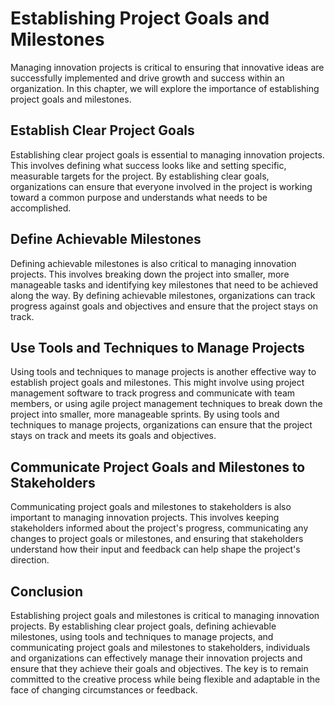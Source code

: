 # Establishing Project Goals and Milestones

Managing innovation projects is critical to ensuring that innovative ideas are successfully implemented and drive growth and success within an organization. In this chapter, we will explore the importance of establishing project goals and milestones.

Establish Clear Project Goals
-----------------------------

Establishing clear project goals is essential to managing innovation projects. This involves defining what success looks like and setting specific, measurable targets for the project. By establishing clear goals, organizations can ensure that everyone involved in the project is working toward a common purpose and understands what needs to be accomplished.

Define Achievable Milestones
----------------------------

Defining achievable milestones is also critical to managing innovation projects. This involves breaking down the project into smaller, more manageable tasks and identifying key milestones that need to be achieved along the way. By defining achievable milestones, organizations can track progress against goals and objectives and ensure that the project stays on track.

Use Tools and Techniques to Manage Projects
-------------------------------------------

Using tools and techniques to manage projects is another effective way to establish project goals and milestones. This might involve using project management software to track progress and communicate with team members, or using agile project management techniques to break down the project into smaller, more manageable sprints. By using tools and techniques to manage projects, organizations can ensure that the project stays on track and meets its goals and objectives.

Communicate Project Goals and Milestones to Stakeholders
--------------------------------------------------------

Communicating project goals and milestones to stakeholders is also important to managing innovation projects. This involves keeping stakeholders informed about the project's progress, communicating any changes to project goals or milestones, and ensuring that stakeholders understand how their input and feedback can help shape the project's direction.

Conclusion
----------

Establishing project goals and milestones is critical to managing innovation projects. By establishing clear project goals, defining achievable milestones, using tools and techniques to manage projects, and communicating project goals and milestones to stakeholders, individuals and organizations can effectively manage their innovation projects and ensure that they achieve their goals and objectives. The key is to remain committed to the creative process while being flexible and adaptable in the face of changing circumstances or feedback.
